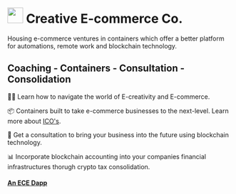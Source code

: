 #  <img src="https://user-images.githubusercontent.com/61543012/194781593-4dd309ce-afee-437b-8538-69ef5cbe42db.png" height="35" width="35" align-items="center" justify-content="center" /> Creative E-commerce Co.
Housing e-commerce ventures in containers which offer a better platform for automations, remote work and blockchain technology.

## Coaching - Containers - Consultation - Consolidation

🧑‍🏫 Learn how to navigate the world of E-creativity and E-commerce.

📦 Containers built to take e-commerce businesses to the next-level. Learn more about [ICO's]().

📑 Get a consultation to bring your business into the future using blockchain technology.

📊 Incorporate blockchain accounting into your companies financial infrastructures thorugh crypto tax consolidation.

#### [An ECE Dapp](https://github.com/elicharlese)
